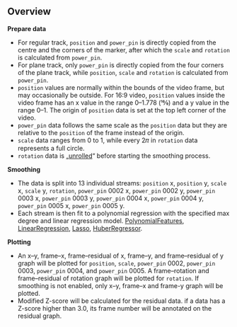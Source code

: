 ## Overview  

**Prepare data**

* For regular track, `position` and `power_pin` is directly copied from the centre and the corners of the marker, after which the `scale` and `rotation` is calculated from `power_pin`.  
* For plane track, only `power_pin` is directly copied from the four corners of the plane track, while `position`, `scale` and `rotation` is calculated from `power_pin`.  
* `position` values are normally within the bounds of the video frame, but may occasionally be outside. For 16:9 video, `position` values inside the video frame has an x value in the range 0–1.778 (16⁄9) and a y value in the range 0–1. The origin of `position` data is set at the top left corner of the video.  
* `power_pin` data follows the same scale as the `position` data but they are relative to the `position` of the frame instead of the origin.  
* `scale` data ranges from 0 to 1, while every 2𝜋 in `rotation` data represents a full circle.  
* `rotation` data is „[unrolled](https://github.com/Akatmks/Akatsumekusa-Aegisub-Scripts/blob/1c7aa5fd7f75ea164a2cc554ddd1983eb7fab2be/scripts/aae-export/aae-export.py#L717-L724)“ before starting the smoothing process.  

**Smoothing**

* The data is split into 13 individual streams: `position` x, `position` y, `scale` x, `scale` y, `rotation`, `power_pin` 0002 x, `power_pin` 0002 y, `power_pin` 0003 x, `power_pin` 0003 y, `power_pin` 0004 x, `power_pin` 0004 y, `power_pin` 0005 x, `power_pin` 0005 y.  
* Each stream is then fit to a polynomial regression with the specified max degree and linear regression model. [PolynomialFeatures](https://scikit-learn.org/stable/modules/generated/sklearn.preprocessing.PolynomialFeatures.html), [LinearRegression](https://scikit-learn.org/stable/modules/generated/sklearn.linear_model.LinearRegression.html), [Lasso](https://scikit-learn.org/stable/modules/generated/sklearn.linear_model.Lasso.html), [HuberRegressor](https://scikit-learn.org/stable/modules/generated/sklearn.linear_model.HuberRegressor.html).  

**Plotting**

* An x–y, frame–x, frame–residual of x, frame–y, and frame–residual of y graph will be plotted for `position`, `scale`, `power_pin` 0002, `power_pin` 0003, `power_pin` 0004, and `power_pin` 0005. A frame–rotation and frame–residual of rotation graph will be plotted for `rotation`. If smoothing is not enabled, only x–y, frame–x and frame-y graph will be plotted.  
* Modified Z-score will be calculated for the residual data. if a data has a Z-score higher than 3.0, its frame number will be annotated on the residual graph.  
